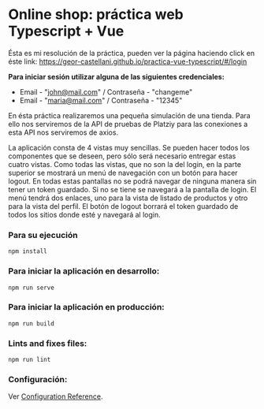 # Online shop: práctica web Typescript + Vue

Ésta es mi resolución de la práctica, pueden ver la página haciendo click en éste link: https://geor-castellani.github.io/practica-vue-typescript/#/login

**Para iniciar sesión utilizar alguna de las siguientes credenciales:**
- Email - "john@mail.com" / Contraseña - "changeme"
- Email - "maria@mail.com" / Contraseña - "12345"

En ésta práctica realizaremos una pequeña simulación de una tienda. Para
ello nos serviremos de la API de pruebas de Platziy para las conexiones a esta API nos serviremos de axios.

La aplicación consta de 4 vistas muy sencillas. Se pueden hacer todos los
componentes que se deseen, pero sólo será necesario entregar estas cuatro
vistas.
Como todas las vistas, que no son la del login, en la parte superior se
mostrará un menú de navegación con un botón para hacer logout. En todas
estas pantallas no se podrá navegar de ninguna manera sin tener un token
guardado. Si no se tiene se navegará a la pantalla de login.
El menú tendrá dos enlaces, uno para la vista de listado de productos y otro
para la vista del perfil. El botón de logout borrará el token guardado de todos
los sitios donde esté y navegará al login.

### Para su ejecución
```
npm install
```

### Para iniciar la aplicación en desarrollo:
```
npm run serve
```

### Para iniciar la aplicación en producción:
```
npm run build
```

### Lints and fixes files:
```
npm run lint
```
### Configuración:

Ver [Configuration Reference](https://cli.vuejs.org/config/).
